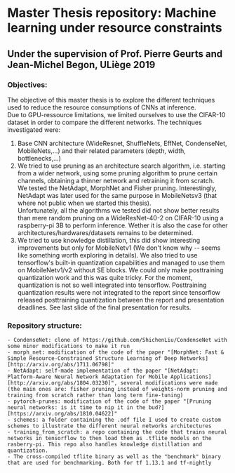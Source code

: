 # Master Thesis repository: Machine learning under resource constraints
## Under the supervision of Prof. Pierre Geurts and Jean-Michel Begon, ULiège 2019

### Objectives:
The objective of this master thesis is to explore the different techniques used to reduce the resource consumptions of CNNs at inference.   
Due to GPU-ressource limitations, we limited ourselves to use the CIFAR-10 dataset in order to compare the different networks.
The techniques investigated were:  
1.  Base CNN architecture (WideResnet, ShuffleNets, EffNet, CondenseNet, MobileNets,...) and their related parameters (depth, width, bottlenecks,...)  
1.  We tried to use pruning as an architecture search algorithm, i.e. starting from a wider network, using some pruning algorithm to prune certain channels, obtaining a thinner network and retraining it from scratch.  
    We tested the NetAdapt, MorphNet and Fisher pruning. Interestingly, NetAdapt was later used for the same purpose in MobileNetsv3 (that where not public when we started this thesis).   
    Unfortunately, all the algorithms we tested did not show better results than mere random pruning on a WideResNet-40-2 on CIFAR-10 using a raspberry-pi 3B to perform inference. Wether it is also the case for other architectures/hardwares/datasets remains to be determined.  
1.  We tried to use knowledge distillation, this did show interesting improvements but only for MobileNetv1 (We don't know why -- seems like something worth exploring in details). We also tried to use tensorflow's built-in quantization capabilities and managed to use them on MobileNetv1/v2 without SE blocks. We could only make posttraining quantization work and this was quite tricky. For the moment, quantization is not so well integrated into tensorflow. Posttraining quantization results were not integrated to the report since tensorflow released posttraining quantization between the report and presentation deadlines. See last slide of the final presentation for results.

    
### Repository structure:
	- CondenseNet: clone of https://github.com/ShichenLiu/CondenseNet with some minor modifications to make it run
	- morph_net: modification of the code of the paper "[MorphNet: Fast & Simple Resource-Constrained Structure Learning of Deep Networks][http://arxiv.org/abs/1711.06798]"
	- NetAdapt: self-made implementation of the paper "[NetAdapt: Platform-Aware Neural Network Adaptation for Mobile Applications][http://arxiv.org/abs/1804.03230]", several modifications were made (the main ones are: fisher pruning instead of weights-norm pruning and training from scratch rather than long term fine-tuning)
	- pytorch-prunes: modification of the code of the paper "[Pruning neural networks: is it time to nip it in the bud?][https://arxiv.org/abs/1810.04622]"
	- schemes: a folder containing the .odf file I used to create custom schemes to illustrate the different neural networks architectures
	- training_from_scratch: a repo containing the code that trains neural networks in tensorflow to then load them as .tflite models on the rasberry-pi. This repo also handles knowledge distillation and quantization.
	- The cross-compiled tflite binary as well as the "benchmark" binary that are used for benchmarking. Both for tf 1.13.1 and tf-nightly
